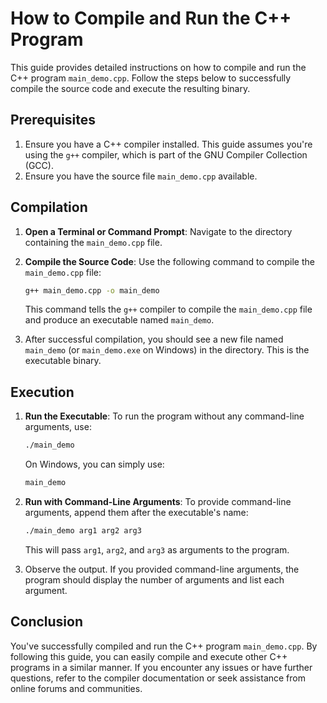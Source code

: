 # How to Compile and Run the C++ Program

This guide provides detailed instructions on how to compile and run the C++ program `main_demo.cpp`. Follow the steps below to successfully compile the source code and execute the resulting binary.

## Prerequisites

1. Ensure you have a C++ compiler installed. This guide assumes you're using the `g++` compiler, which is part of the GNU Compiler Collection (GCC).
2. Ensure you have the source file `main_demo.cpp` available.

## Compilation

1. **Open a Terminal or Command Prompt**: Navigate to the directory containing the `main_demo.cpp` file.

2. **Compile the Source Code**: Use the following command to compile the `main_demo.cpp` file:

   ```bash
   g++ main_demo.cpp -o main_demo
   ```

   This command tells the `g++` compiler to compile the `main_demo.cpp` file and produce an executable named `main_demo`.

3. After successful compilation, you should see a new file named `main_demo` (or `main_demo.exe` on Windows) in the directory. This is the executable binary.

## Execution

1. **Run the Executable**: To run the program without any command-line arguments, use:

   ```bash
   ./main_demo
   ```

   On Windows, you can simply use:
   ```bash
   main_demo
   ```

2. **Run with Command-Line Arguments**: To provide command-line arguments, append them after the executable's name:

   ```bash
   ./main_demo arg1 arg2 arg3
   ```

   This will pass `arg1`, `arg2`, and `arg3` as arguments to the program.

3. Observe the output. If you provided command-line arguments, the program should display the number of arguments and list each argument.

## Conclusion

You've successfully compiled and run the C++ program `main_demo.cpp`. By following this guide, you can easily compile and execute other C++ programs in a similar manner. If you encounter any issues or have further questions, refer to the compiler documentation or seek assistance from online forums and communities.
